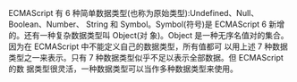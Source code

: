 ECMAScript 有 6 种简单数据类型(也称为原始类型):Undefined、Null、Boolean、Number、 String 和 Symbol。Symbol(符号)是 ECMAScript 6 新增的。还有一种复杂数据类型叫 Object(对 象)。Object 是一种无序名值对的集合。因为在 ECMAScript 中不能定义自己的数据类型，所有值都可 以用上述 7 种数据类型之一来表示。只有 7 种数据类型似乎不足以表示全部数据。但 ECMAScript 的数 据类型很灵活，一种数据类型可以当作多种数据类型来使用。